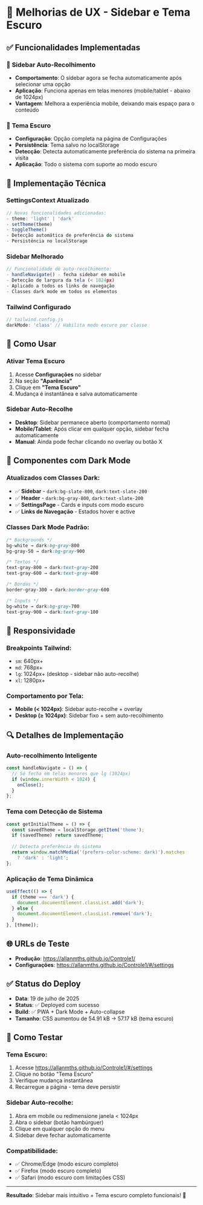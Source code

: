 # 🎨 Melhorias de UX - Sidebar e Tema Escuro

## ✅ Funcionalidades Implementadas

### 📱 **Sidebar Auto-Recolhimento**
- **Comportamento**: O sidebar agora se fecha automaticamente após selecionar uma opção
- **Aplicação**: Funciona apenas em telas menores (mobile/tablet - abaixo de 1024px)
- **Vantagem**: Melhora a experiência mobile, deixando mais espaço para o conteúdo

### 🌙 **Tema Escuro**
- **Configuração**: Opção completa na página de Configurações
- **Persistência**: Tema salvo no localStorage
- **Detecção**: Detecta automaticamente preferência do sistema na primeira visita
- **Aplicação**: Todo o sistema com suporte ao modo escuro

## 🔧 Implementação Técnica

### **SettingsContext Atualizado**
```jsx
// Novas funcionalidades adicionadas:
- theme: 'light' | 'dark'
- setTheme(theme)
- toggleTheme()
- Detecção automática de preferência do sistema
- Persistência no localStorage
```

### **Sidebar Melhorado**
```jsx
// Funcionalidade de auto-recolhimento:
- handleNavigate() - fecha sidebar em mobile
- Detecção de largura da tela (< 1024px)
- Aplicado a todos os links de navegação
- Classes dark mode em todos os elementos
```

### **Tailwind Configurado**
```js
// tailwind.config.js
darkMode: 'class' // Habilita modo escuro por classe
```

## 🎯 Como Usar

### **Ativar Tema Escuro**
1. Acesse **Configurações** no sidebar
2. Na seção **"Aparência"**
3. Clique em **"Tema Escuro"**
4. Mudança é instantânea e salva automaticamente

### **Sidebar Auto-Recolhe**
- **Desktop**: Sidebar permanece aberto (comportamento normal)
- **Mobile/Tablet**: Após clicar em qualquer opção, sidebar fecha automaticamente
- **Manual**: Ainda pode fechar clicando no overlay ou botão X

## 🎨 Componentes com Dark Mode

### **Atualizados com Classes Dark:**
- ✅ **Sidebar** - `dark:bg-slate-800`, `dark:text-slate-200`
- ✅ **Header** - `dark:bg-gray-800`, `dark:text-slate-200`
- ✅ **SettingsPage** - Cards e inputs com modo escuro
- ✅ **Links de Navegação** - Estados hover e active

### **Classes Dark Mode Padrão:**
```css
/* Backgrounds */
bg-white → dark:bg-gray-800
bg-gray-50 → dark:bg-gray-900

/* Textos */
text-gray-800 → dark:text-gray-200
text-gray-600 → dark:text-gray-400

/* Bordas */
border-gray-300 → dark:border-gray-600

/* Inputs */
bg-white → dark:bg-gray-700
text-gray-900 → dark:text-gray-100
```

## 📱 Responsividade

### **Breakpoints Tailwind:**
- `sm`: 640px+
- `md`: 768px+
- `lg`: 1024px+ (desktop - sidebar não auto-recolhe)
- `xl`: 1280px+

### **Comportamento por Tela:**
- **Mobile (< 1024px)**: Sidebar auto-recolhe + overlay
- **Desktop (≥ 1024px)**: Sidebar fixo + sem auto-recolhimento

## 🔍 Detalhes de Implementação

### **Auto-recolhimento Inteligente**
```jsx
const handleNavigate = () => {
  // Só fecha em telas menores que lg (1024px)
  if (window.innerWidth < 1024) {
    onClose();
  }
};
```

### **Tema com Detecção de Sistema**
```jsx
const getInitialTheme = () => {
  const savedTheme = localStorage.getItem('theme');
  if (savedTheme) return savedTheme;
  
  // Detecta preferência do sistema
  return window.matchMedia('(prefers-color-scheme: dark)').matches 
    ? 'dark' : 'light';
};
```

### **Aplicação de Tema Dinâmica**
```jsx
useEffect(() => {
  if (theme === 'dark') {
    document.documentElement.classList.add('dark');
  } else {
    document.documentElement.classList.remove('dark');
  }
}, [theme]);
```

## 🌐 URLs de Teste

- **Produção**: https://allanmths.github.io/Controle1/
- **Configurações**: https://allanmths.github.io/Controle1/#/settings

## ✅ Status do Deploy

- **Data**: 19 de julho de 2025
- **Status**: ✅ Deployed com sucesso
- **Build**: ✅ PWA + Dark Mode + Auto-collapse
- **Tamanho**: CSS aumentou de 54.91 kB → 57.17 kB (tema escuro)

## 🧪 Como Testar

### **Tema Escuro:**
1. Acesse https://allanmths.github.io/Controle1/#/settings
2. Clique no botão "Tema Escuro"
3. Verifique mudança instantânea
4. Recarregue a página - tema deve persistir

### **Sidebar Auto-recolhe:**
1. Abra em mobile ou redimensione janela < 1024px
2. Abra o sidebar (botão hambúrguer)
3. Clique em qualquer opção do menu
4. Sidebar deve fechar automaticamente

### **Compatibilidade:**
- ✅ Chrome/Edge (modo escuro completo)
- ✅ Firefox (modo escuro completo)
- ✅ Safari (modo escuro com limitações CSS)

---

**Resultado**: Sidebar mais intuitivo + Tema escuro completo funcionais! 🎉
